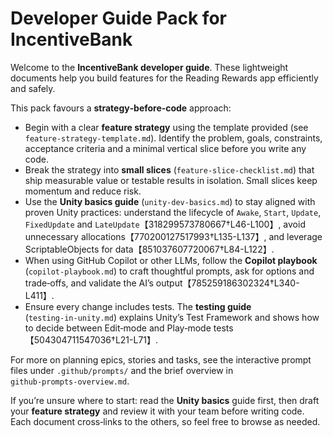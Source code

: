 # Developer Guide Pack for IncentiveBank

Welcome to the **IncentiveBank developer guide**.  These lightweight documents
help you build features for the Reading Rewards app efficiently and safely.

This pack favours a **strategy‑before‑code** approach:

* Begin with a clear **feature strategy** using the template provided (see
  `feature‑strategy‑template.md`).  Identify the problem, goals, constraints,
  acceptance criteria and a minimal vertical slice before you write any code.
* Break the strategy into **small slices** (`feature‑slice‑checklist.md`) that
  ship measurable value or testable results in isolation.  Small slices keep
  momentum and reduce risk.
* Use the **Unity basics guide** (`unity‑dev‑basics.md`) to stay aligned with
  proven Unity practices: understand the lifecycle of `Awake`, `Start`,
  `Update`, `FixedUpdate` and `LateUpdate`【318299573780667†L46-L100】, avoid
  unnecessary allocations【770200127517993†L135-L137】, and leverage
  ScriptableObjects for data【851037607720067†L84-L122】.
* When using GitHub Copilot or other LLMs, follow the **Copilot playbook**
  (`copilot‑playbook.md`) to craft thoughtful prompts, ask for options and
  trade‑offs, and validate the AI’s output【785259186302324†L340-L411】.
* Ensure every change includes tests.  The **testing guide**
  (`testing‑in‑unity.md`) explains Unity’s Test Framework and shows how to
  decide between Edit‑mode and Play‑mode tests【504304711547036†L21-L71】.

For more on planning epics, stories and tasks, see the interactive prompt
files under `.github/prompts/` and the brief overview in
`github‑prompts‑overview.md`.

If you’re unsure where to start: read the **Unity basics** guide first,
then draft your **feature strategy** and review it with your team before
writing code.  Each document cross‑links to the others, so feel free to
browse as needed.
